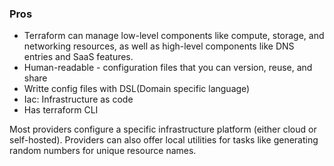 ### Pros
- Terraform can manage low-level components like compute, storage, and networking resources, as well as high-level components like DNS entries and SaaS features.
- Human-readable - configuration files that you can version, reuse, and share
- Writte config files with DSL(Domain specific language)
- Iac: Infrastructure as code
- Has terraform CLI

Most providers configure a specific infrastructure platform (either cloud or self-hosted). Providers can also offer local
utilities for tasks like generating random numbers for unique resource names.

